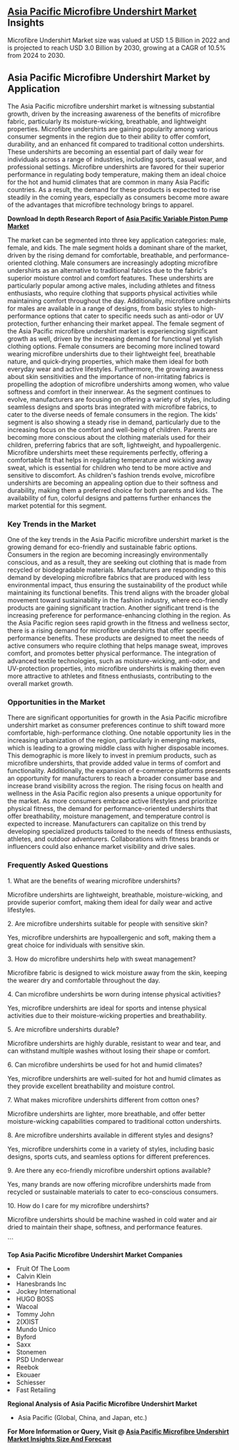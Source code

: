 <h2><a href="https://www.verifiedmarketreports.com/download-sample/?rid=422628&amp;utm_source=Github-Feb&amp;utm_medium=225" target="_blank">Asia Pacific Microfibre Undershirt Market</a> Insights</h2><p>Microfibre Undershirt Market size was valued at USD 1.5 Billion in 2022 and is projected to reach USD 3.0 Billion by 2030, growing at a CAGR of 10.5% from 2024 to 2030.</p><p><h2>Asia Pacific Microfibre Undershirt Market by Application</h2> <p>The Asia Pacific microfibre undershirt market is witnessing substantial growth, driven by the increasing awareness of the benefits of microfibre fabric, particularly its moisture-wicking, breathable, and lightweight properties. Microfibre undershirts are gaining popularity among various consumer segments in the region due to their ability to offer comfort, durability, and an enhanced fit compared to traditional cotton undershirts. These undershirts are becoming an essential part of daily wear for individuals across a range of industries, including sports, casual wear, and professional settings. Microfibre undershirts are favored for their superior performance in regulating body temperature, making them an ideal choice for the hot and humid climates that are common in many Asia Pacific countries. As a result, the demand for these products is expected to rise steadily in the coming years, especially as consumers become more aware of the advantages that microfibre technology brings to apparel. <p><strong>Download In depth Research Report of <a href="https://www.verifiedmarketreports.com/download-sample/?rid=236118&amp;utm_source=Pulse-Dec&amp;utm_medium=225" target="_blank">Asia Pacific Variable Piston Pump Market</a></strong></p></p> <p>The market can be segmented into three key application categories: male, female, and kids. The male segment holds a dominant share of the market, driven by the rising demand for comfortable, breathable, and performance-oriented clothing. Male consumers are increasingly adopting microfibre undershirts as an alternative to traditional fabrics due to the fabric's superior moisture control and comfort features. These undershirts are particularly popular among active males, including athletes and fitness enthusiasts, who require clothing that supports physical activities while maintaining comfort throughout the day. Additionally, microfibre undershirts for males are available in a range of designs, from basic styles to high-performance options that cater to specific needs such as anti-odor or UV protection, further enhancing their market appeal. The female segment of the Asia Pacific microfibre undershirt market is experiencing significant growth as well, driven by the increasing demand for functional yet stylish clothing options. Female consumers are becoming more inclined toward wearing microfibre undershirts due to their lightweight feel, breathable nature, and quick-drying properties, which make them ideal for both everyday wear and active lifestyles. Furthermore, the growing awareness about skin sensitivities and the importance of non-irritating fabrics is propelling the adoption of microfibre undershirts among women, who value softness and comfort in their innerwear. As the segment continues to evolve, manufacturers are focusing on offering a variety of styles, including seamless designs and sports bras integrated with microfibre fabrics, to cater to the diverse needs of female consumers in the region. The kids' segment is also showing a steady rise in demand, particularly due to the increasing focus on the comfort and well-being of children. Parents are becoming more conscious about the clothing materials used for their children, preferring fabrics that are soft, lightweight, and hypoallergenic. Microfibre undershirts meet these requirements perfectly, offering a comfortable fit that helps in regulating temperature and wicking away sweat, which is essential for children who tend to be more active and sensitive to discomfort. As children's fashion trends evolve, microfibre undershirts are becoming an appealing option due to their softness and durability, making them a preferred choice for both parents and kids. The availability of fun, colorful designs and patterns further enhances the market potential for this segment. <h3>Key Trends in the Market</h3> <p>One of the key trends in the Asia Pacific microfibre undershirt market is the growing demand for eco-friendly and sustainable fabric options. Consumers in the region are becoming increasingly environmentally conscious, and as a result, they are seeking out clothing that is made from recycled or biodegradable materials. Manufacturers are responding to this demand by developing microfibre fabrics that are produced with less environmental impact, thus ensuring the sustainability of the product while maintaining its functional benefits. This trend aligns with the broader global movement toward sustainability in the fashion industry, where eco-friendly products are gaining significant traction. Another significant trend is the increasing preference for performance-enhancing clothing in the region. As the Asia Pacific region sees rapid growth in the fitness and wellness sector, there is a rising demand for microfibre undershirts that offer specific performance benefits. These products are designed to meet the needs of active consumers who require clothing that helps manage sweat, improves comfort, and promotes better physical performance. The integration of advanced textile technologies, such as moisture-wicking, anti-odor, and UV-protection properties, into microfibre undershirts is making them even more attractive to athletes and fitness enthusiasts, contributing to the overall market growth. <h3>Opportunities in the Market</h3> <p>There are significant opportunities for growth in the Asia Pacific microfibre undershirt market as consumer preferences continue to shift toward more comfortable, high-performance clothing. One notable opportunity lies in the increasing urbanization of the region, particularly in emerging markets, which is leading to a growing middle class with higher disposable incomes. This demographic is more likely to invest in premium products, such as microfibre undershirts, that provide added value in terms of comfort and functionality. Additionally, the expansion of e-commerce platforms presents an opportunity for manufacturers to reach a broader consumer base and increase brand visibility across the region. The rising focus on health and wellness in the Asia Pacific region also presents a unique opportunity for the market. As more consumers embrace active lifestyles and prioritize physical fitness, the demand for performance-oriented undershirts that offer breathability, moisture management, and temperature control is expected to increase. Manufacturers can capitalize on this trend by developing specialized products tailored to the needs of fitness enthusiasts, athletes, and outdoor adventurers. Collaborations with fitness brands or influencers could also enhance market visibility and drive sales. <h3>Frequently Asked Questions</h3> <p>1. What are the benefits of wearing microfibre undershirts?</p> <p>Microfibre undershirts are lightweight, breathable, moisture-wicking, and provide superior comfort, making them ideal for daily wear and active lifestyles.</p> <p>2. Are microfibre undershirts suitable for people with sensitive skin?</p> <p>Yes, microfibre undershirts are hypoallergenic and soft, making them a great choice for individuals with sensitive skin.</p> <p>3. How do microfibre undershirts help with sweat management?</p> <p>Microfibre fabric is designed to wick moisture away from the skin, keeping the wearer dry and comfortable throughout the day.</p> <p>4. Can microfibre undershirts be worn during intense physical activities?</p> <p>Yes, microfibre undershirts are ideal for sports and intense physical activities due to their moisture-wicking properties and breathability.</p> <p>5. Are microfibre undershirts durable?</p> <p>Microfibre undershirts are highly durable, resistant to wear and tear, and can withstand multiple washes without losing their shape or comfort.</p> <p>6. Can microfibre undershirts be used for hot and humid climates?</p> <p>Yes, microfibre undershirts are well-suited for hot and humid climates as they provide excellent breathability and moisture control.</p> <p>7. What makes microfibre undershirts different from cotton ones?</p> <p>Microfibre undershirts are lighter, more breathable, and offer better moisture-wicking capabilities compared to traditional cotton undershirts.</p> <p>8. Are microfibre undershirts available in different styles and designs?</p> <p>Yes, microfibre undershirts come in a variety of styles, including basic designs, sports cuts, and seamless options for different preferences.</p> <p>9. Are there any eco-friendly microfibre undershirt options available?</p> <p>Yes, many brands are now offering microfibre undershirts made from recycled or sustainable materials to cater to eco-conscious consumers.</p> <p>10. How do I care for my microfibre undershirts?</p> <p>Microfibre undershirts should be machine washed in cold water and air dried to maintain their shape, softness, and performance features.</p> ```</p><p><strong>Top Asia Pacific Microfibre Undershirt Market Companies</strong></p><div data-test-id=""><p><li>Fruit Of The Loom</li><li> Calvin Klein</li><li> Hanesbrands Inc</li><li> Jockey International</li><li> HUGO BOSS</li><li> Wacoal</li><li> Tommy John</li><li> 2(X)IST</li><li> Mundo Unico</li><li> Byford</li><li> Saxx</li><li> Stonemen</li><li> PSD Underwear</li><li> Reebok</li><li> Ekouaer</li><li> Schiesser</li><li> Fast Retailing</li></p><div><strong>Regional Analysis of&nbsp;Asia Pacific Microfibre Undershirt Market</strong></div><ul><li dir="ltr"><p dir="ltr">Asia Pacific (Global, China, and Japan, etc.)</p></li></ul><p><strong>For More Information or Query, Visit @&nbsp;</strong><strong><a href="https://www.verifiedmarketreports.com/product/microfibre-undershirt-market/?utm_source=Github-Feb&amp;utm_medium=225" target="_blank">Asia Pacific Microfibre Undershirt Market Insights Size And Forecast</a></strong></p></div><h2>&nbsp;</h2><div data-test-id="">&nbsp;</div>
